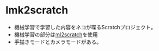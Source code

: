 # lmk2scratch
- 機械学習で学習した内容をネコが喋るScratchプロジェクト。
- 機械学習の部分は[ml2scratch](https://github.com/champierre/ml2scratch)を使用
- 手描きモードとカメラモードがある。
